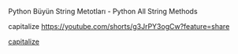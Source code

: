 Python Büyün String Metotları - Python All String Methods

capitalize https://youtube.com/shorts/g3JrPY3ogCw?feature=share 

[capitalize](https://youtube.com/shorts/g3JrPY3ogCw?feature=share "capitalize")
